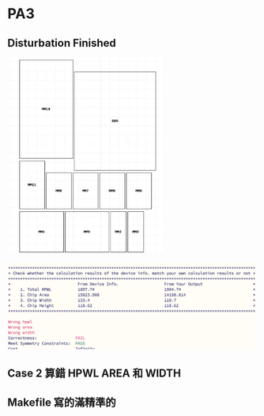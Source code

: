 # PA3

## Disturbation Finished

<img src="img/2024-05-28-00-11-47-image.png" title="" alt="" width="319">

![](img/2024-05-28-00-12-32-image.png)

## Case 2 算錯 HPWL AREA 和 WIDTH

## Makefile 寫的滿精準的
